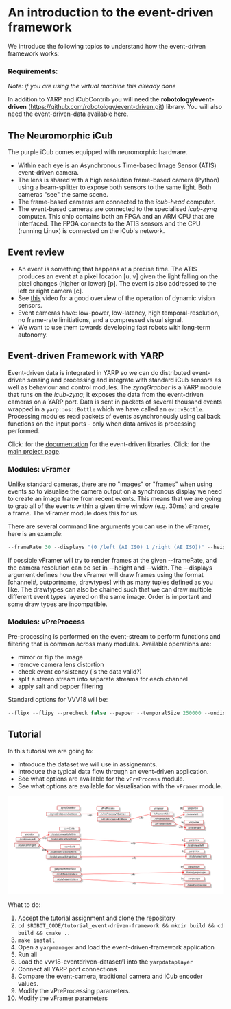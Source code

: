# An introduction to the event-driven framework
We introduce the following topics to understand how the event-driven framework works:

### Requirements:
_Note: if you are using the virtual machine this already done_

In addition to YARP and iCubContrib you will need the **robotology/event-driven** (https://github.com/robotology/event-driven.git) library. You will also need the event-driven-data available [here](https://figshare.com/s/0abd8f18312bec15b121).


## The Neuromorphic iCub
The purple iCub comes equipped with neuromorphic hardware.
- Within each eye is an Asynchronous Time-based Image Sensor (ATIS) event-driven camera.
- The lens is shared with a high resolution frame-based camera (Python) using a beam-splitter to expose both sensors to the same light. Both cameras "see" the same scene.
- The frame-based cameras are connected to the _icub-head_ computer.
- The event-based cameras are connected to the specialised _icub-zynq_ computer. This chip contains both an FPGA and an ARM CPU that are interfaced. The FPGA connects to the ATIS sensors and the CPU (running Linux) is connected on the iCub's network.

## Event review
- An event is something that happens at a precise time. The ATIS produces an event at a pixel location [u, v] given the light falling on the pixel changes (higher or lower) [p]. The event is also addressed to the left or right camera [c].
- See [this](https://www.youtube.com/watch?v=kPCZESVfHoQ) video for a good overview of the operation of dynamic vision sensors.
- Event cameras have: low-power, low-latency, high temporal-resolution, no frame-rate limitiations, and a compressed visual signal.
- We want to use them towards developing fast robots with long-term autonomy.

## Event-driven Framework with YARP
Event-driven data is integrated in YARP so we can do distributed event-driven sensing and processing and integrate with standard iCub sensors as well as behaviour and control modules. The *zynqGrabber* is a YARP module that runs on the _icub-zynq_; it exposes the data from the event-driven cameras on a YARP port. Data is sent in packets of several thousand events wrapped in a ``yarp::os::Bottle`` which we have called an ``ev::vBottle``. Processing modules read packets of events asynchronously using callback functions on the input ports - only when data arrives is processing performed. 

Click: for the [documentation](http://robotology.github.io/event-driven/doxygen/doc/html/index.html) for the event-driven libraries.
Click: for the [main project page](https://github.com/robotology/event-driven).

### Modules: vFramer
Unlike standard cameras, there are no "images" or "frames" when using events so to visualise the camera output on a synchronous display we need to create an image frame from recent events. This means that we are going to grab all of the events within a given time window (e.g. 30ms) and create a frame. The vFramer module does this for us. 

There are several command line arguments you can use in the vFramer, here is an example:

```javascript
--frameRate 30 --displays "(0 /left (AE ISO) 1 /right (AE ISO))" --height 240 --width 304
```
If possible vFramer will try to render frames at the given --frameRate, and the camera resolution can be set in --height and --width. The --displays argument defines how the vFramer will draw frames using the format [channel#, outportname, drawtypes] with as many tuples defined as you like. The drawtypes can also be chained such that we can draw multiple different event types layered on the same image. Order is important and some draw types are incompatible.

### Modules: vPreProcess

Pre-processing is performed on the event-stream to perform functions and filtering that is common across many modules. Available operations are:
- mirror or flip the image
- remove camera lens distortion
- check event consistency (is the data valid?)
- split a stereo stream into separate streams for each channel
- apply salt and pepper filtering

Standard options for VVV18 will be:
```javascript
--flipx --flipy --precheck false --pepper --temporalSize 250000 --undistort false
```

## Tutorial
In this tutorial we are going to:
- Introduce the dataset we will use in assignemnts.
- Introduce the typical data flow through an event-driven application.
- See what options are available for the ``vPreProcess`` module.
- See what options are available for visualisation with the ``vFramer`` module.

![Application Layout](https://github.com/vvv-school/tutorial_event-driven-framework/blob/master/misc/app_event-driven-framework.png "Application Layout")

What to do:
1. Accept the tutorial assignment and clone the repository
1. ``cd $ROBOT_CODE/tutorial_event-driven-framework && mkdir build && cd build && cmake ..``
1. ``make install``
2. Open a ``yarpmanager`` and load the event-driven-framework application
3. Run all
4. Load the vvv18-eventdriven-dataset/1 into the ``yarpdataplayer``
5. Connect all YARP port connections
6. Compare the event-camera, traditional camera and iCub encoder values.
7. Modify the vPreProcessing parameters.
7. Modify the vFramer parameters


